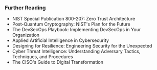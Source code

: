 
### Further Reading

- NIST Special Publication 800-207: Zero Trust Architecture
- Post-Quantum Cryptography: NIST's Plan for the Future
- The DevSecOps Playbook: Implementing DevSecOps in Your Organization
- Applied Artificial Intelligence in Cybersecurity
- Designing for Resilience: Engineering Security for the Unexpected
- Cyber Threat Intelligence: Understanding Adversary Tactics, Techniques, and Procedures
- The CISO's Guide to Digital Transformation
